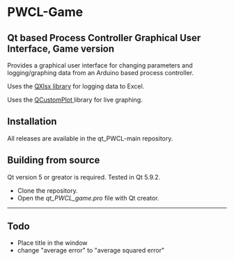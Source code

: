 
# PWCL-Game

## Qt based Process Controller Graphical User Interface, Game version

Provides a graphical user interface for changing parameters and logging/graphing data from an Arduino based process controller. 


Uses the [QXlsx library](https://github.com/j2doll/QXlsx) for logging data to Excel. 

Uses the [ QCustomPlot ](http://www.qcustomplot.com/) library for live graphing. 


## Installation

  All releases are available in the qt_PWCL-main repository.

## Building from source 
   
   Qt version 5 or greator is required. Tested in Qt 5.9.2.

 * Clone the repository. 
 * Open the *qt_PWCL_game.pro* file with Qt creator. 

--------------------

## Todo 
* Place title in the window 
* change "average error" to "average squared error"
